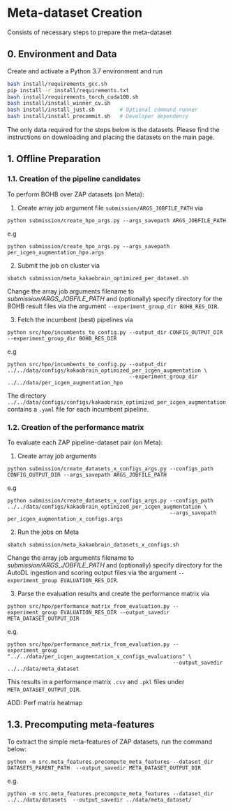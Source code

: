 # Meta-dataset Creation

Consists of necessary steps to prepare the meta-dataset

## 0. Environment and Data
Create and activate a Python 3.7 environment and run
```bash
bash install/requirements_gcc.sh
pip install -r install/requirements.txt
bash install/requirements_torch_cuda100.sh
bash install/install_winner_cv.sh
bash install/install_just.sh        # Optional command runner
bash install/install_precommit.sh   # Developer dependency
```

The only data required for the steps below is the datasets. Please find the instructions on downloading and placing the datasets on the main page.

## 1. Offline Preparation

### 1.1. Creation of the pipeline candidates

To perform BOHB over ZAP datasets (on Meta):

1. Create array job argument file `submission/ARGS_JOBFILE_PATH` via 
  ```
  python submission/create_hpo_args.py --args_savepath ARGS_JOBFILE_PATH
  ```
  
  e.g
  
  ```
  python submission/create_hpo_args.py --args_savepath per_icgen_augmentation_hpo.args
  ```

2. Submit the job on cluster via 
  ```
  sbatch submission/meta_kakaobrain_optimized_per_dataset.sh
  ``` 
Change the array job arguments filename to *submission/ARGS_JOBFILE_PATH* and (optionally) specify directory for the BOHB result files via the argument ```--experiment_group_dir BOHB_RES_DIR```. 

3. Fetch the incumbent (best) pipelines via 
  ```
  python src/hpo/incumbents_to_config.py --output_dir CONFIG_OUTPUT_DIR --experiment_group_dir BOHB_RES_DIR 
  ```
  
  e.g
  
  ```
  python src/hpo/incumbents_to_config.py --output_dir ../../data/configs/kakaobrain_optimized_per_icgen_augmentation \
                                         --experiment_group_dir ../../data/per_icgen_augmentation_hpo 
  ```

The directory `../../data/configs/configs/kakaobrain_optimized_per_icgen_augmentation` contains a `.yaml` file for each incumbent pipeline.

### 1.2. Creation of the performance matrix
  
To evaluate each ZAP pipeline-dataset pair (on Meta):

1. Create array job arguments
  ```
  python submission/create_datasets_x_configs_args.py --configs_path CONFIG_OUTPUT_DIR --args_savepath ARGS_JOBFILE_PATH
  ```
  
  e.g
  
  ```
  python submission/create_datasets_x_configs_args.py --configs_path ../../data/configs/kakaobrain_optimized_per_icgen_augmentation \
                                                      --args_savepath per_icgen_augmentation_x_configs.args
  ```

2. Run the jobs on Meta
  ```
  sbatch submission/meta_kakaobrain_datasets_x_configs.sh
  ``` 

Change the array job arguments filename to *submission/ARGS_JOBFILE_PATH* and (optionally) specify directory for the AutoDL ingestion and scoring output files via the argument ```--experiment_group EVALUATION_RES_DIR```.

3. Parse the evaluation results and create the performance matrix via 
  ```
  python src/hpo/performance_matrix_from_evaluation.py --experiment_group EVALUATION_RES_DIR --output_savedir META_DATASET_OUTPUT_DIR
  ```
  
  e.g.
  
  ```
  python src/hpo/performance_matrix_from_evaluation.py --experiment_group "../../data/per_icgen_augmentation_x_configs_evaluations" \
                                                       --output_savedir ../../data/meta_dataset
  ```

This results in a performance matrix `.csv` and `.pkl` files under `META_DATASET_OUTPUT_DIR`.

ADD: Perf matrix heatmap

## 1.3. Precomputing meta-features

To extract the simple meta-features of ZAP datasets, run the command below:

```
python -m src.meta_features.precompute_meta_features --dataset_dir DATASETS_PARENT_PATH  --output_savedir META_DATASET_OUTPUT_DIR
```

e.g.

```
python -m src.meta_features.precompute_meta_features --dataset_dir ../../data/datasets  --output_savedir ../data/meta_dataset/
```
